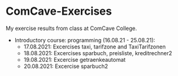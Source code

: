 # ComCave-Exercises
My exercise results from class at ComCave College.

- Introductory course: programming (16.08.21 - 25.08.21): 
  - 17.08.2021: Excercises taxi, tarifzone and TaxiTarifzonen
  - 18.08.2021: Excercises sparbuch, preisliste, kreditrechner2
  - 19.08.2021: Excercise getraenkeautomat
  - 20.08.2021: Excercise sparbuch2
